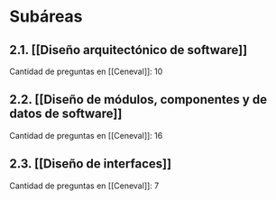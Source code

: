# Subáreas
## 2.1. [[Diseño arquitectónico de software]]
Cantidad de preguntas en [[Ceneval]]: 10

## 2.2. [[Diseño de módulos, componentes y de datos de software]]
Cantidad de preguntas en [[Ceneval]]: 16

## 2.3. [[Diseño de interfaces]]
Cantidad de preguntas en [[Ceneval]]: 7